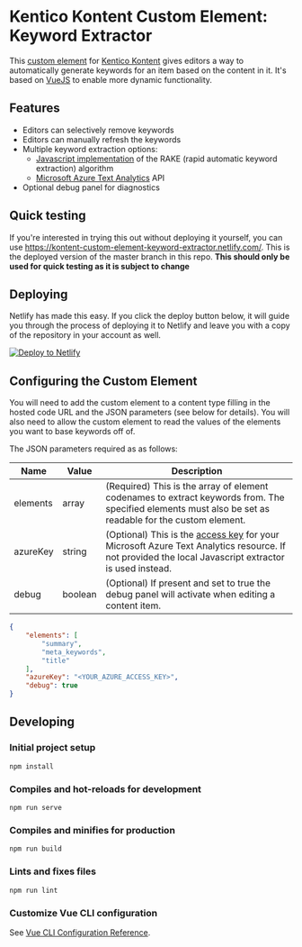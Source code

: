 # Kentico Kontent Custom Element: Keyword Extractor

This [custom element](https://docs.kontent.ai/tutorials/develop-apps/integrate/integrating-your-own-content-editing-features) for [Kentico Kontent](https://kontent.ai) gives editors a way to automatically generate keywords for an item based on the content in it. It's based on [VueJS](https://vuejs.org/) to enable more dynamic functionality.

## Features

- Editors can selectively remove keywords
- Editors can manually refresh the keywords
- Multiple keyword extraction options:
  - [Javascript implementation](https://github.com/sleepycat/rapid-automated-keyword-extraction) of the RAKE (rapid automatic keyword extraction) algorithm
  - [Microsoft Azure Text Analytics](https://azure.microsoft.com/en-us/services/cognitive-services/text-analytics/) API
- Optional debug panel for diagnostics

## Quick testing
If you're interested in trying this out without deploying it yourself, you can use <https://kontent-custom-element-keyword-extractor.netlify.com/>. This is the deployed version of the master branch in this repo. **This should only be used for quick testing as it is subject to change**

## Deploying

Netlify has made this easy. If you click the deploy button below, it will guide you through the process of deploying it to Netlify and leave you with a copy of the repository in your account as well.

[![Deploy to Netlify](https://www.netlify.com/img/deploy/button.svg)](https://app.netlify.com/start/deploy?repository=https://github.com/ChristopherJennings/kontent-custom-element-keyword-extractor)

## Configuring the Custom Element

You will need to add the custom element to a content type filling in the hosted code URL and the JSON parameters (see below for details). You will also need to allow the custom element to read the values of the elements you want to base keywords off of.

The JSON parameters required as as follows:

| Name | Value | Description |
| ---- | ----- | ----------- |
|elements|array| (Required) This is the array of element codenames to extract keywords from. The specified elements must also be set as readable for the custom element. |
|azureKey|string| (Optional) This is the [access key](https://docs.microsoft.com/en-us/azure/cognitive-services/cognitive-services-apis-create-account?tabs=multiservice%2Cwindows#get-the-keys-for-your-resource) for your Microsoft Azure Text Analytics resource. If not provided the local Javascript extractor is used instead. |
|debug|boolean| (Optional) If present and set to true the debug panel will activate when editing a content item. |

```json
{
    "elements": [
        "summary",
        "meta_keywords",
        "title"
    ],
    "azureKey": "<YOUR_AZURE_ACCESS_KEY>",
    "debug": true
}
```

## Developing

### Initial project setup

```console
npm install
```

### Compiles and hot-reloads for development

```console
npm run serve
```

### Compiles and minifies for production

```console
npm run build
```

### Lints and fixes files

```console
npm run lint
```

### Customize Vue CLI configuration

See [Vue CLI Configuration Reference](https://cli.vuejs.org/config/).
